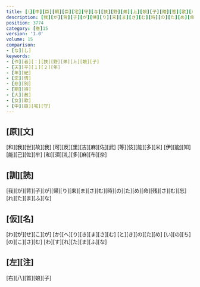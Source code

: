 ```yaml
---
title: [（][中][臣][朝][臣][宅][守][与][狭][野][弟][上][娘][子][贈][答][歌][）]
description: [我][が][背][子][が][帰][り][来][ま][さ][む][時][の][た][め][命][残][さ][む][忘][れ][た][ま][ふ][な]
position: 3774
category: [巻]15
version: '1.0'
volume: 15
comparison:
- [な][し]
keywords:
- [作][者][：][狭][野][弟][上][娘][子]
- [天][平][１][２][年]
- [年][紀]
- [恋][情]
- [悲][別]
- [期][待]
- [大][赦]
- [女][歌]
- [中][臣][宅][守]
---
```


## [原][文]

[和][我][世][故][我] [可][反][里][吉][麻][佐][武] [等][伎][能][多][米] [伊][能][知][能][己][佐][牟] [和][須][礼][多][麻][布][奈]

## [訓][読]

[我][が][背][子][が][帰][り][来][ま][さ][む][時][の][た][め][命][残][さ][む][忘][れ][た][ま][ふ][な]

## [仮][名]

[わ][が][せ][こ][が] [か][へ][り][き][ま][さ][む] [と][き][の][た][め] [い][の][ち][の][こ][さ][む] [わ][す][れ][た][ま][ふ][な]

## [左][注]

[右][八][首][娘][子]
